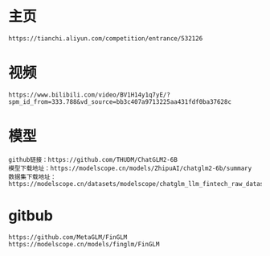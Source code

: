 # 主页
    https://tianchi.aliyun.com/competition/entrance/532126

# 视频
    https://www.bilibili.com/video/BV1H14y1q7yE/?spm_id_from=333.788&vd_source=bb3c407a9713225aa431fdf0ba37628c

# 模型
    github链接：https://github.com/THUDM/ChatGLM2-6B
    模型下载地址：https://modelscope.cn/models/ZhipuAI/chatglm2-6b/summary
    数据集下载地址：https://modelscope.cn/datasets/modelscope/chatglm_llm_fintech_raw_dataset/summary
# gitbub
    https://github.com/MetaGLM/FinGLM
    https://modelscope.cn/models/finglm/FinGLM

